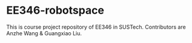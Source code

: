 # EE346-robotspace
This is course project repository of EE346 in SUSTech. Contributors are Anzhe Wang &amp; Guangxiao Liu.
